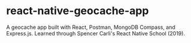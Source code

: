 # react-native-geocache-app
A geocache app built with React, Postman, MongoDB Compass, and Express.js. Learned through Spencer Carli's React Native School (2019).
